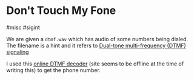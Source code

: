 # Don't Touch My Fone

#misc #sigint

We are given a `dtmf.wav` which has audio of some numbers being dialed. The filename is a hint and it refers to [Dual-tone multi-frequency (DTMF) signaling](https://en.wikipedia.org/wiki/DTMF_signaling)

I used this [online DTMF decoder](http://dialabc.com/sound/detect/index.html) (site seems to be offline at the time of writing this) to get the phone number.